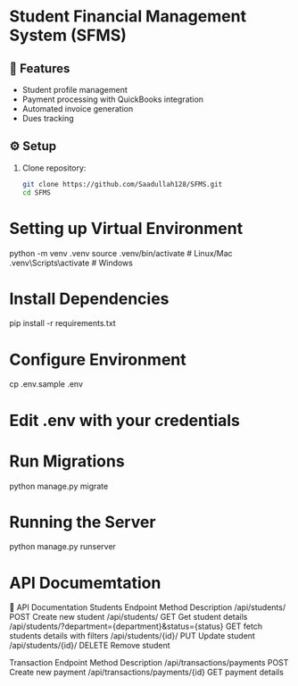 # Student Financial Management System (SFMS)

## 🚀 Features
- Student profile management
- Payment processing with QuickBooks integration
- Automated invoice generation
- Dues tracking

## ⚙️ Setup
1. Clone repository:
   ```bash
   git clone https://github.com/Saadullah128/SFMS.git
   cd SFMS


# Setting up Virtual Environment
python -m venv .venv
source .venv/bin/activate  # Linux/Mac
.venv\Scripts\activate    # Windows


# Install Dependencies
pip install -r requirements.txt

# Configure Environment
cp .env.sample .env
# Edit .env with your credentials

# Run Migrations
python manage.py migrate


# Running the Server
python manage.py runserver

# API Documemtation
🌟 API Documentation
Students
Endpoint	Method	Description
/api/students/	POST	Create new student
/api/students/	GET	    Get student details
/api/students/?department={department}&status={status}  GET   fetch students details with filters
/api/students/{id}/	PUT	Update student
/api/students/{id}/	DELETE	Remove student

Transaction
Endpoint	                  Method	   Description
/api/transactions/payments	   POST	     Create new payment
/api/transactions/payments/{id}	GET	     payment details
